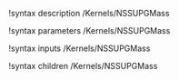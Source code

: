 !syntax description /Kernels/NSSUPGMass

!syntax parameters /Kernels/NSSUPGMass

!syntax inputs /Kernels/NSSUPGMass

!syntax children /Kernels/NSSUPGMass
